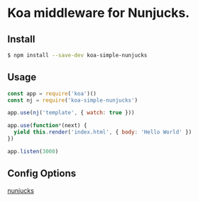 #  Koa middleware for Nunjucks.
## Install

```bash
$ npm install --save-dev koa-simple-nunjucks
```

## Usage

```js
const app = require('koa')()
const nj = require('koa-simple-nunjucks')

app.use(nj('template', { watch: true }))

app.use(function*(next) {
  yield this.render('index.html', { body: 'Hello World' })
})

app.listen(3000)

```

## Config Options

[nunjucks](https://mozilla.github.io/nunjucks/api.html#configure)

